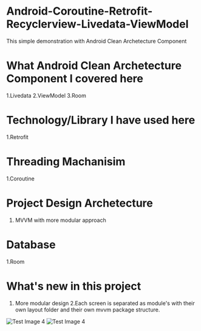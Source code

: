 # Android-Coroutine-Retrofit-Recyclerview-Livedata-ViewModel
This simple demonstration with Android Clean Archetecture Component
# What Android Clean Archetecture Component I covered here
1.Livedata
2.ViewModel
3.Room

# Technology/Library I have used here 
1.Retrofit

# Threading Machanisim

1.Coroutine

# Project Design Archetecture 

1. MVVM with more modular approach 

# Database

1.Room

# What's new in this project

1. More modular design
2.Each screen is separated as module's with their own layout folder and their own mvvm package structure.


![Test Image 4](https://res.cloudinary.com/achakra21/image/upload/v1576893505/ezgif.com-resize_1_xznolm.gif)
![Test Image 4](https://res.cloudinary.com/achakra21/image/upload/v1576870554/github/Screenshot_2019-12-21_at_1.06.15_AM.png)
